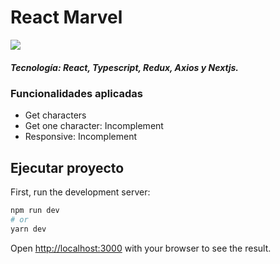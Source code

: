 # React Marvel

![](https://i.ibb.co/7RwfcSm/image-2022-12-18-111157519.png)

##### Tecnología: React, Typescript, Redux, Axios y Nextjs.

### Funcionalidades aplicadas
- Get characters
- Get one character: Incomplement
- Responsive: Incomplement

## Ejecutar proyecto

First, run the development server:

```bash
npm run dev
# or
yarn dev
```

Open [http://localhost:3000](http://localhost:3000) with your browser to see the result.